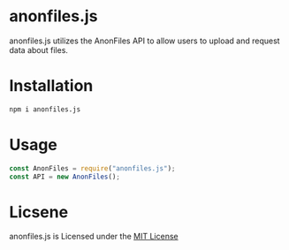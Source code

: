 # anonfiles.js
 anonfiles.js utilizes the AnonFiles API to allow users to upload and request data about files.

# Installation
```bash
npm i anonfiles.js
```

# Usage
```javascript
const AnonFiles = require("anonfiles.js");
const API = new AnonFiles();
```

# Licsene
anonfiles.js is Licensed under the [MIT License](https://github.com/MattPlays/anonfiles.js/blob/main/LICENSE)